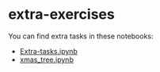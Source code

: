 # extra-exercises

You can find extra tasks in these notebooks:
- [Extra-tasks.ipynb](Extra-tasks.ipynb)
- [xmas_tree.ipynb](xmas_tree.ipynb)
